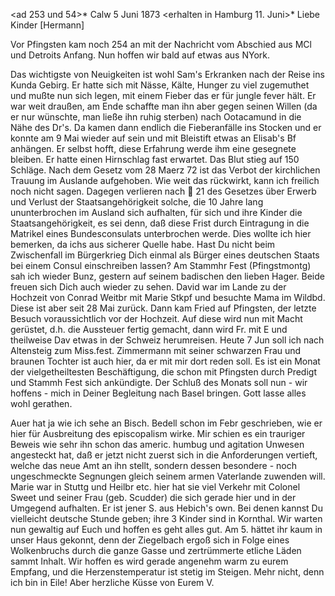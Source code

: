 <ad 253 und 54>* Calw 5 Juni 1873
 <erhalten in Hamburg 11. Juni>*
Liebe Kinder [Hermann]

Vor Pfingsten kam noch 254 an mit der Nachricht vom Abschied aus MCl und Detroits Anfang. Nun hoffen wir bald auf etwas aus NYork.

Das wichtigste von Neuigkeiten ist wohl Sam's Erkranken nach der Reise ins Kunda Gebirg. Er hatte sich mit Nässe, Kälte, Hunger zu viel zugemuthet und mußte nun sich legen, mit einem Fieber das er für jungle fever hält. Er war weit draußen, am Ende schaffte man ihn aber gegen seinen Willen (da er nur wünschte, man ließe ihn ruhig sterben) nach Ootacamund in die Nähe des Dr's. Da kamen dann endlich die Fieberanfälle ins Stocken und er konnte am 9 Mai wieder auf sein und mit Bleistift etwas an Elisab's Bf anhängen. Er selbst hofft, diese Erfahrung werde ihm eine gesegnete bleiben. Er hatte einen Hirnschlag fast erwartet. Das Blut stieg auf 150 Schläge. 
Nach dem Gesetz vom 28 Maerz 72 ist das Verbot der kirchlichen Trauung im Auslande aufgehoben. Wie weit das rückwirkt, kann ich freilich noch nicht sagen. Dagegen verlieren nach  21 des Gesetzes über Erwerb und Verlust der Staatsangehörigkeit solche, die 10 Jahre lang ununterbrochen im Ausland sich aufhalten, für sich und ihre Kinder die Staatsangehörigkeit, es sei denn, daß diese Frist durch Eintragung in die Matrikel eines Bundesconsulats unterbrochen werde. Dies wollte ich hier bemerken, da ichs aus sicherer Quelle habe. Hast Du nicht beim Zwischenfall im Bürgerkrieg Dich einmal als Bürger eines deutschen Staats bei einem Consul einschreiben lassen? 
Am Stammhr Fest (Pfingstmontg) sah ich wieder Bunz, gestern auf seinem badischen den lieben Hager. Beide freuen sich Dich auch wieder zu sehen. 
David war im Lande zu der Hochzeit von Conrad Weitbr mit Marie Stkpf und besuchte Mama im Wildbd. Diese ist aber seit 28 Mai zurück. Dann kam Fried auf Pfingsten, der letzte Besuch voraussichtlich vor der Hochzeit. Auf diese wird nun mit Macht gerüstet, d.h. die Aussteuer fertig gemacht, dann wird Fr. mit E und theilweise Dav etwas in der Schweiz herumreisen. 
Heute 7 Jun soll ich nach Altensteig zum Miss.fest. Zimmermann mit seiner schwarzen Frau und braunen Tochter ist auch hier, da er mit mir dort reden soll. Es ist ein Monat der vielgetheiltesten Beschäftigung, die schon mit Pfingsten durch Predigt und Stammh Fest sich ankündigte. Der Schluß des Monats soll nun - wir hoffens - mich in Deiner Begleitung nach Basel bringen. Gott lasse alles wohl gerathen.

Auer hat ja wie ich sehe an Bisch. Bedell schon im Febr geschrieben, wie er hier für Ausbreitung des episcopalism wirke. Mir schien es ein trauriger Beweis wie sehr ihn schon das americ. humbug und agitation Unwesen angesteckt hat, daß er jetzt nicht zuerst sich in die Anforderungen vertieft, welche das neue Amt an ihn stellt, sondern dessen besondere - noch ungeschmeckte Segnungen gleich seinem armen Vaterlande zuwenden will. 
Marie war in Stuttg und Heilbr etc. hier hat sie viel Verkehr mit Colonel Sweet und seiner Frau (geb. Scudder) die sich gerade hier und in der Umgegend aufhalten. Er ist jener S. aus Hebich's own. Bei denen kannst Du vielleicht deutsche Stunde geben; ihre 3 Kinder sind in Kornthal. 
Wir warten nun gewaltig auf Euch und hoffen es geht alles gut. Am 5. hättet ihr kaum in unser Haus gekonnt, denn der Ziegelbach ergoß sich in Folge eines Wolkenbruchs durch die ganze Gasse und zertrümmerte etliche Läden sammt Inhalt. Wir hoffen es wird gerade angenehm warm zu eurem Empfang, und die Herzenstemperatur ist stetig im Steigen. Mehr nicht, denn ich bin in Eile! Aber herzliche Küsse
 von Eurem V.
